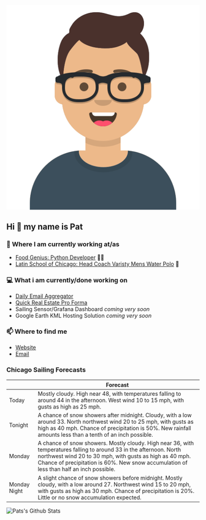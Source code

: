 [![Social banner for p-j-falconer](https://raw.githubusercontent.com/P-J-FALCONER/P-J-FALCONER/master/assets/avataaars.svg)](https://patfalconer.com/)
## Hi :wave: my name is Pat

### 💼 Where I am currently working at/as
- [Food Genius: Python Developer](https://getfoodgenius.com/) 🍔🐍
- [Latin School of Chicago: Head Coach Varisty Mens Water Polo](https://www.latinschool.org/) 🤽


### 💻 What i am currently/done working on
 - [Daily Email Aggregator](https://github.com/P-J-FALCONER/dott_daily_mail)
 - [Quick Real Estate Pro Forma](https://github.com/P-J-FALCONER/henry)
 - Sailing Sensor/Grafana Dashboard *coming very soon*
 - Google Earth KML Hosting Solution *coming very soon*

### 📫 Where to find me
 - [Website](https://patfalconer.com/)
 - [Email](mailto:patrick.j.falconer@gmail.com)


### Chicago Sailing Forecasts
|   | Forecast  |
|---|---|
| Today | Mostly cloudy. High near 48, with temperatures falling to around 44 in the afternoon. West wind 10 to 15 mph, with gusts as high as 25 mph. |
| Tonight | A chance of snow showers after midnight. Cloudy, with a low around 33. North northwest wind 20 to 25 mph, with gusts as high as 40 mph. Chance of precipitation is 50%. New rainfall amounts less than a tenth of an inch possible. |
| Monday | A chance of snow showers. Mostly cloudy. High near 36, with temperatures falling to around 33 in the afternoon. North northwest wind 20 to 30 mph, with gusts as high as 40 mph. Chance of precipitation is 60%. New snow accumulation of less than half an inch possible. |
| Monday Night | A slight chance of snow showers before midnight. Mostly cloudy, with a low around 27. Northwest wind 15 to 20 mph, with gusts as high as 30 mph. Chance of precipitation is 20%. Little or no snow accumulation expected. |

![Pats's Github Stats](https://github-readme-stats.vercel.app/api?username=p-j-falconer&show_icons=true&theme=radical)
